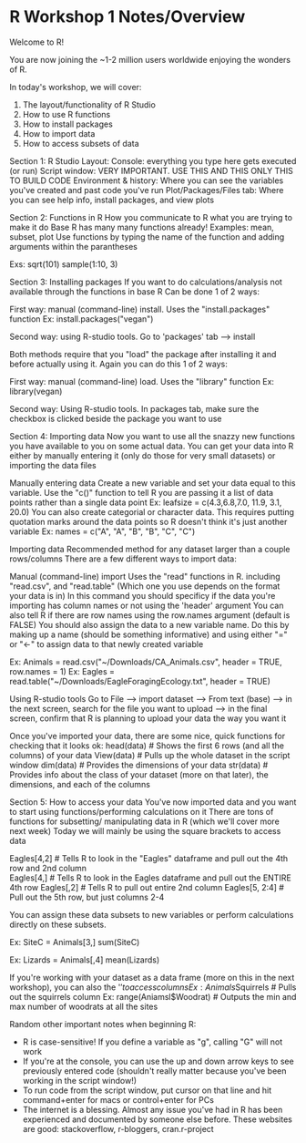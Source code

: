 # R Workshop 1 Notes/Overview

Welcome to R! 

You are now joining the ~1-2 million users worldwide enjoying the wonders of R. 

In today's workshop, we will cover:

1) The layout/functionality of R Studio
2) How to use R functions
3) How to install packages
4) How to import data
5) How to access subsets of data


Section 1: R Studio Layout: 
  Console: everything you type here gets executed (or run) 
  Script window: VERY IMPORTANT. USE THIS AND THIS ONLY THIS TO BUILD CODE
  Environment & history: Where you can see the variables you've created and past code you've run
  Plot/Packages/Files tab: Where you can see help info, install packages, and view plots
  
  
Section 2: Functions in R 
   How you communicate to R what you are trying to make it do
   Base R has many many functions already! Examples: mean, subset, plot
   Use functions by typing the name of the function and adding arguments within the parantheses
   
   Exs: 
   sqrt(101)
   sample(1:10, 3)
   
 
Section 3: Installing packages
    If you want to do calculations/analysis not available through the functions in base R 
    Can be done 1 of 2 ways:
    
   First way: manual (command-line) install.
      Uses the "install.packages" function
        Ex: install.packages("vegan")
    
   Second way: using R-studio tools. 
      Go to 'packages' tab --> install
      
   Both methods require that you "load" the package after installing it and before actually using it.
    Again you can do this 1 of 2 ways:
    
   First way: manual (command-line) load.
      Uses the "library" function
        Ex: library(vegan) 
        
   Second way: Using R-studio tools.
      In packages tab, make sure the checkbox is clicked beside the package you want to use
      
  
Section 4:  Importing data
    Now you want to use all the snazzy new functions you have available to you on some actual data. 
    You can get your data into R either by manually entering it (only do those for very small datasets) or importing the data files
    
   Manually entering data
       Create a new variable and set your data equal to this variable.
       Use the "c()" function to tell R you are passing it a list of data points rather than a single data point
        Ex: leafsize = c(4.3,6.8,7.0, 11.9, 3.1, 20.0)
       You can also create categorial or character data. 
       This requires putting quotation marks around the data points so R doesn't think it's just another variable
        Ex: names = c("A", "A", "B", "B", "C", "C")
        
   Importing data
        Recommended method for any dataset larger than a couple rows/columns
        There are a few different ways to import data:
        
   Manual (command-line) import
        Uses the "read" functions in R. including "read.csv", and "read.table" (Which one you use depends on the format   your data is in)
        In this command you should specificy if the data you're importing has column names or not using the 'header' argument
            You can also tell R if there are row names using the row.names argument (default is FALSE)
            You should also assign the data to a new variable name. 
              Do this by making up a name (should be something informative) and using either "=" or "<-" to assign data to that newly created variable
            
  Ex: Animals = read.csv("~/Downloads/CA_Animals.csv", header = TRUE, row.names = 1)
  Ex: Eagles = read.table("~/Downloads/EagleForagingEcology.txt", header = TRUE)
              
   Using R-studio tools
              Go to File --> import dataset --> From text (base) -->
              in the next screen, search for the file you want to upload -->
              in the final screen, confirm that R is planning to upload your data the way you want it
              
  Once you've imported your data, there are some nice, quick functions for checking that it looks ok:
          head(data)  # Shows the first 6 rows (and all the columns) of your data
          View(data)  # Pulls up the whole dataset in the script window 
          dim(data)   # Provides the dimensions of your data
          str(data)   # Provides info about the class of your dataset (more on that later), the dimensions, and each of the columns
              
Section 5:  How to access your data
     You've now imported data and you want to start using functions/performing calculations on it
     There are tons of functions for subsetting/ manipulating data in R (which we'll cover more next week)
     Today we will mainly be using the square brackets to access data
     
   Eagles[4,2]    # Tells R to look in the "Eagles" dataframe and pull out the 4th row and 2nd column  
         Eagles[4,]     # Tells R to look in the Eagles dataframe and pull out the ENTIRE 4th row
         Eagles[,2]     # Tells R to pull out entire 2nd column
         Eagles[5, 2:4] # Pull out the 5th row, but just columns 2-4
         
  You can assign these data subsets to new variables or perform calculations directly on these subsets.
     
   Ex: SiteC = Animals[3,]
         sum(SiteC)
         
   Ex: Lizards = Animals[,4]
         mean(Lizards)
         
   If you're working with your dataset as a data frame (more on this in the next workshop), you can also the '$' to access columns
    Ex: Animals$Squirrels   # Pulls out the squirrels column
    Ex: range(Aniamsl$Woodrat) # Outputs the min and max number of woodrats at all the sites
 
 
 Random other important notes when beginning R:
 
 * R is case-sensitive! If you define a variable as "g", calling "G" will not work
 * If you're at the console, you can use the up and down arrow keys to see previously entered code (shouldn't really matter because you've been working in the script window!)
 * To run code from the script window, put cursor on that line and hit command+enter for macs or control+enter for PCs
 * The internet is a blessing. Almost any issue you've had in R has been experienced and documented by someone else before. 
  These websites are good: stackoverflow, r-bloggers, cran.r-project
              
